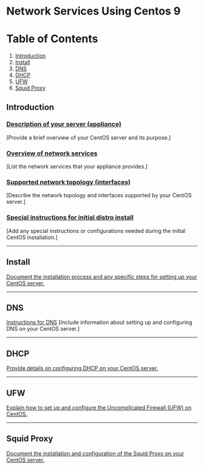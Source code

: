 # Network Services Using Centos 9
# Table of Contents
1. [Introduction](#intro)
2. [Install](#install)
3. [DNS](#dns)
4. [DHCP](#dhcp)
5. [UFW](#ufw)
6. [Squid Proxy](#squid-proxy)
## Introduction <a name="intro"></a>

### [Description of your server (appliance)](description.md)
[Provide a brief overview of your CentOS server and its purpose.]

### [Overview of network services](network-services.md)
[List the network services that your appliance provides.]

### [Supported network topology (interfaces)](network-topology.md)
[Describe the network topology and interfaces supported by your CentOS server.]

### [Special instructions for initial distro install](initial-install.md)
[Add any special instructions or configurations needed during the initial CentOS installation.]

---

## Install <a name="install"></a>

[Document the installation process and any specific steps for setting up your CentOS server.](install.md)

---

## DNS <a name="dns"></a>

[Instructions for DNS](DNS/dns-instructions)
[Include information about setting up and configuring DNS on your CentOS server.]

---

## DHCP <a name="dhcp"></a>

[Provide details on configuring DHCP on your CentOS server.](dhcp-Instructions)

---

## UFW <a name="ufw"></a>

[Explain how to set up and configure the Uncomplicated Firewall (UFW) on CentOS.](ufw-Instructions)

---

## Squid Proxy <a name="squid-proxy"></a>

[Document the installation and configuration of the Squid Proxy on your CentOS server.](Squid-Instructions)